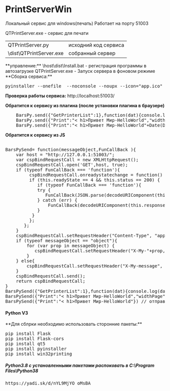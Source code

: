 # PrintServerWin
Локальный сервис для windows(печать)
Работает на порту 51003


QTPrintServer.exe - сервис для печати 

<table>
<tr> <td>QTPrintServer.py</td><td>исходний код сервиса</td> </tr>
<tr> <td>\dist\QTPrintServer.exe</td><td>собранный сервер</td> </tr>
</table>
**управление:**
   \host\dist\Install.bat - регистрация программы в автозагрузке
    QTPrintServer.exe     - Запуск сервера в фоновом режиме  
**Сборка сервиса:**
<pre>
pyinstaller --onefile  --noconsole --noupx --icon="app.ico" --hidden-import win32timezone QTPrintServer.py
</pre> 

**Проверка работы сервиса:**
http://localhost:51003/

**Обратится к сервису из плагина (после установки плагина в браузере)**

<pre>
    BarsPy.send({"GetPrinterList":1},function(dat){console.log(dat);}) // получить список принтеров установленных в системе
    BarsPy.send({"Print":"< h1>Привет Мир-HelloWorld</h1>","widthPage":300,"heightPage":100,"PrinterName":"Microsoft XPS Document Writer"},function(dat){console.log(dat);})
    BarsPy.send({"Print":"< h1>Привет Мир-HelloWorld</h1>"+Date(Date.now()).toString()}) // отправека на печать без получения ответа 
</pre>

**Обратится к сервису из JS**
<pre>

BarsPySend= function(messageObject,FunCallBack ){
    var host = "http://127.0.0.1:51003/";
    var cspBindRequestCall = new XMLHttpRequest();
    cspBindRequestCall.open('GET',host, true);
    if (typeof FunCallBack === 'function'){ 
         cspBindRequestCall.onreadystatechange = function() {
         if (this.readyState == 4 && this.status == 200) {
            if (typeof FunCallBack === 'function'){
		    try {
			   FunCallBack(JSON.parse(decodeURIComponent(this.responseText)));
			} catch (err) {
			    FunCallBack(decodeURIComponent(this.responseText));
			}
          }
         };
       };
    }
    cspBindRequestCall.setRequestHeader("Content-Type", "application/x-www-form-urlencoded");
    if (typeof messageObject == "object"){
        for (var prop in messageObject) {
           cspBindRequestCall.setRequestHeader("X-My-"+prop, encodeURI(messageObject[prop]));
        }
    } else{
        cspBindRequestCall.setRequestHeader("X-My-message", encodeURI(messageObject));
    }
    cspBindRequestCall.send();
    return cspBindRequestCall; 
}
BarsPySend({"GetPrinterList":1},function(dat){console.log(dat);}) // получить список принтеров установленных в системе
BarsPySend({"Print":"< h1>Привет Мир-HelloWorld</h1>","widthPage":300,"heightPage":100,"PrinterName":"Microsoft XPS Document Writer"},function(dat){console.log(dat);})
BarsPySend({"Print":"< h1>Привет Мир-HelloWorld</h1>"}) // отправека на печать без получения ответа
</pre>

<h4>Python V3</h4>
**Для сблрки необходимо использовать сторонние пакеты:**
<pre>
pip install Flask
pip install Flask-cors
pip install qt5
pip install pyinstaller
pip install win32printing
</pre> 

<h5>Python3.8 с установленными пакетами распоковать в C:\Program Files\Python38</h5>
<pre>https://yadi.sk/d/nYL9MjYO_oMsBA</pre> 
